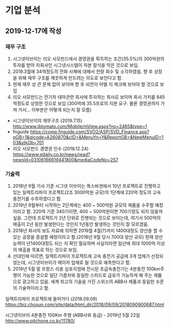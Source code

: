 # 기업 분석
## 2019-12-17에 작성
### 재무 구조
1. 시그넷이브이는 리오 사모펀드에서 경영권을 획득하는 조건(35.5%)의 300억원의 투자를 받아 자회사인 시그넷시스템이 자본 잠식을 막은 것으로 보임. 
2. 2019.3월에 34억정도의 전화 사채에 대해서 전량 회수 및 소각하였음. 향 후 상장을 위해 재무 구조를 깨끗하게 만드려는 의도로 보인다고 함.
3. 현재 재무 상 큰 문제 없어 보이며 향 후 비전이 어떨 지 체크해 보아야 할 것으로 보임
4. 리오 사모펀드는 전기차 테마관련 회사에 투자하는 회사로 보이며 회사 가치를 845억정도로 상정한 것으로 보임 (300억에 35.5프로의 지분 요구. 물론 경영권까지 가져 가서... 이부분은 어떻게 되는지 잘 모름)

- 시그넷이브이의 재무구조 (2019.7.15)
<http://www.ibtomato.com/Mobile/mView.aspx?no=2485&type=1>
- fnguide
<https://comp.fnguide.com/SVO2/ASP/SVD_Finance.asp?pGB=1&gicode=A260870&cID=&MenuYn=Y&ReportGB=&NewMenuID=103&stkGb=701>
- 리오 사모펀드 경영권 인수 (2018.12.24)
<https://www.edaily.co.kr/news/read?newsId=03106166619441800&mediaCodeNo=257>

### 기술력
1. 2018년 9월 기사 기준 시그넷 이브이는 폭스바겐에서 10년 프로젝트로 진행하고 있는 일렉트리파이 프로젝트(2조 3000억원 규모)의 1단계에 220억 정도의 고속 충전기를 수주하였다고 함.
2. 2019년 9월부터 시작하는 2단계에는 400 ~ 500억원 규모의 제품을 수주할 예정이라고 함. 220억 기준 340기이면, 400 ~ 500억원이면 700기정도 되지 않을까 싶음. 그런데 프로젝트가 2년 단위로 진행되는 것으로 보이는데, 여기서 500억의 매출이 2년 동안 발생한다는 것인지 1년동안 발생하는 것인지 잘 모르겠음.
3. 2018년 회사의 보도 자료에 의하면 2019월 4월(?)까지 1400대정도 양산을 할 수 있는 공장을 증설할 예정이라고 함.(2018년 9월 당시 700대 양산 규모) 현재 양산 능력이 년1400대정도 되는 지 확인 필요하며 사실이라면 일년에 최대 1000억 이상의 매출을 목표로 하는 것으로 보임.
4. 선대인에 따르면, 일렉트리파이 프로젝트에 고속 충전기 공급에 3개 업체가 선정되었는데, 시그넷이브이가 메이저 업체로 될 것으로 예측한다고 함.
5. 2019년 5월 말 프랑스 리옹 심포지엄에 전시된 초급속충전기는 4분충전 100km주행이 가능한 것으로 일단 기름차와 동일한 스피드로 급유가 가능하게 해 주는 제품으로 광고하고 있음. 세계 최고의 기술을 가진 스위스의 ABB사 제품과 동일한 수준의 기술력이라고 함. 

일렉트리파이 프로젝트에 들어가다 (2018.09.09)
<https://biz.chosun.com/site/data/html_dir/2018/09/09/2018090900687.html>

시그넷이브이 4분충전 100Km 주행 (ABB사와 동급) - 2019년 5월 22일
<http://www.pitchone.co.kr/11780/>
